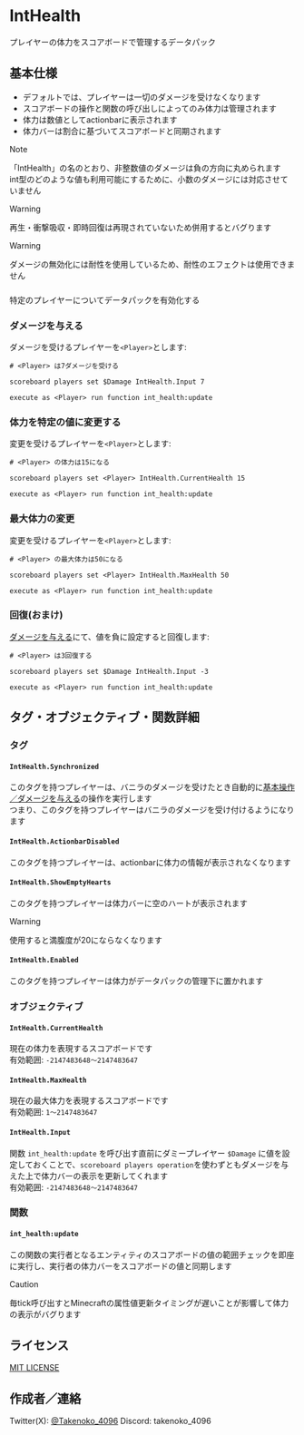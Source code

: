 # IntHealth

プレイヤーの体力をスコアボードで管理するデータパック

## 基本仕様
- デフォルトでは、プレイヤーは一切のダメージを受けなくなります
- スコアボードの操作と関数の呼び出しによってのみ体力は管理されます
- 体力は数値としてactionbarに表示されます
- 体力バーは割合に基づいてスコアボードと同期されます

> [!Note]
> 「IntHealth」の名のとおり、非整数値のダメージは負の方向に丸められます
> <br>int型のどのような値も利用可能にするために、小数のダメージには対応させていません

> [!Warning]
> 再生・衝撃吸収・即時回復は再現されていないため併用するとバグります

> [!Warning]
> ダメージの無効化には耐性を使用しているため、耐性のエフェクトは使用できません

###
特定のプレイヤーについてデータパックを有効化する

### ダメージを与える
ダメージを受けるプレイヤーを`<Player>`とします:
```mcfunction
# <Player> は7ダメージを受ける

scoreboard players set $Damage IntHealth.Input 7

execute as <Player> run function int_health:update
```

### 体力を特定の値に変更する
変更を受けるプレイヤーを`<Player>`とします:
```mcfunction
# <Player> の体力は15になる

scoreboard players set <Player> IntHealth.CurrentHealth 15

execute as <Player> run function int_health:update
```

### 最大体力の変更
変更を受けるプレイヤーを`<Player>`とします:
```mcfunction
# <Player> の最大体力は50になる

scoreboard players set <Player> IntHealth.MaxHealth 50

execute as <Player> run function int_health:update
```

### 回復(おまけ)
[ダメージを与える](#ダメージを与える)にて、値を負に設定すると回復します:
```mcfunction
# <Player> は3回復する

scoreboard players set $Damage IntHealth.Input -3

execute as <Player> run function int_health:update
```

## タグ・オブジェクティブ・関数詳細

### タグ

#### `IntHealth.Synchronized`
このタグを持つプレイヤーは、バニラのダメージを受けたとき自動的に[基本操作／ダメージを与える](#ダメージを与える)の操作を実行します
<br>つまり、このタグを持つプレイヤーはバニラのダメージを受け付けるようになります

#### `IntHealth.ActionbarDisabled`
このタグを持つプレイヤーは、actionbarに体力の情報が表示されなくなります

#### `IntHealth.ShowEmptyHearts`
このタグを持つプレイヤーは体力バーに空のハートが表示されます
> [!Warning]
> 使用すると満腹度が20にならなくなります

#### `IntHealth.Enabled`
このタグを持つプレイヤーは体力がデータパックの管理下に置かれます

### オブジェクティブ

#### `IntHealth.CurrentHealth`
現在の体力を表現するスコアボードです
<br>有効範囲: `-2147483648～2147483647`

#### `IntHealth.MaxHealth`
現在の最大体力を表現するスコアボードです
<br>有効範囲: `1～2147483647`

#### `IntHealth.Input`
関数 `int_health:update` を呼び出す直前にダミープレイヤー `$Damage` に値を設定しておくことで、`scoreboard players operation`を使わずともダメージを与えた上で体力バーの表示を更新してくれます
<br>有効範囲: `-2147483648～2147483647`

### 関数

#### `int_health:update`
この関数の実行者となるエンティティのスコアボードの値の範囲チェックを即座に実行し、実行者の体力バーをスコアボードの値と同期します
> [!Caution]
> 毎tick呼び出すとMinecraftの属性値更新タイミングが遅いことが影響して体力の表示がバグります

## ライセンス
[MIT LICENSE](/LICENSE)

## 作成者／連絡
Twitter(X): [@Takenoko_4096](https://x.com/Takenoko_4096)
Discord: takenoko_4096
